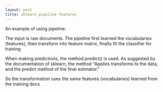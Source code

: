 ```yaml
---
layout: post
title: sklearn pipeline features
---
```

An example of using pipeline:

<!--{% highlight python %}-->
<!--senti_clf = Pipeline([-->
<!--                      ('vect', CountVectorizer(max_features=100000)),-->
<!--                      ('tfidf', TfidfTransformer()),-->
<!--                      ('clf', LinearSVC(C=1000)),-->
<!--                      ])-->
<!--{% endhighlight %}-->


The input is raw documents. The pipeline first learned the vocabularies (features), then transform into feature matrix, finally fit the classifier for training

When making predictions, the method predict() is used. As suggested by the documentation of sklearn, the method "Applies transforms to the data, and the predict method of the final estimator."

So the transformation uses the same features (vocabularies) learned from the training docs

